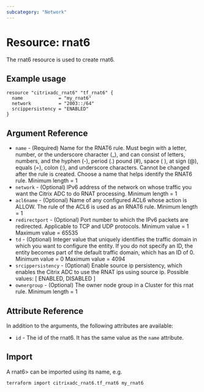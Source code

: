 ```yaml
---
subcategory: "Network"
---
```


# Resource: rnat6

The rnat6 resource is used to create rnat6.


## Example usage

```hcl
resource "citrixadc_rnat6" "tf_rnat6" {
  name             = "my_rnat6"
  network          = "2003::/64"
  srcippersistency = "ENABLED"
}
```


## Argument Reference

* `name` - (Required) Name for the RNAT6 rule. Must begin with a letter, number, or the underscore character (_), and can consist of letters, numbers, and the hyphen (-), period (.) pound (#), space ( ), at sign (@), equals (=), colon (:), and underscore characters. Cannot be changed after the rule is created. Choose a name that helps identify the RNAT6 rule. Minimum length =  1
* `network` - (Optional) IPv6 address of the network on whose traffic you want the Citrix ADC to do RNAT processing. Minimum length =  1
* `acl6name` - (Optional) Name of any configured ACL6 whose action is ALLOW. The rule of the ACL6 is used as an RNAT6 rule. Minimum length =  1
* `redirectport` - (Optional) Port number to which the IPv6 packets are redirected. Applicable to TCP and UDP protocols. Minimum value =  1 Maximum value =  65535
* `td` - (Optional) Integer value that uniquely identifies the traffic domain in which you want to configure the entity. If you do not specify an ID, the entity becomes part of the default traffic domain, which has an ID of 0. Minimum value =  0 Maximum value =  4094
* `srcippersistency` - (Optional) Enable source ip persistency, which enables the Citrix ADC to use the RNAT ips using source ip. Possible values: [ ENABLED, DISABLED ]
* `ownergroup` - (Optional) The owner node group in a Cluster for this rnat rule. Minimum length =  1


## Attribute Reference

In addition to the arguments, the following attributes are available:

* `id` - The id of the rnat6. It has the same value as the `name` attribute.


## Import

A rnat6> can be imported using its name, e.g.

```shell
terraform import citrixadc_rnat6.tf_rnat6 my_rnat6
```
